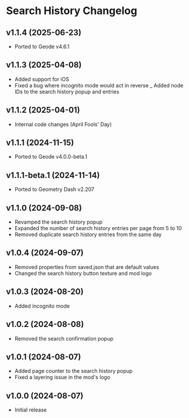 # Search History Changelog
## v1.1.4 (2025-06-23)
- Ported to Geode v4.6.1

## v1.1.3 (2025-04-08)
- Added support for iOS
- Fixed a bug where incognito mode would act in reverse
_ Added node IDs to the search history popup and entries

## v1.1.2 (2025-04-01)
- Internal code changes (April Fools' Day)

## v1.1.1 (2024-11-15)
- Ported to Geode v4.0.0-beta.1

## v1.1.1-beta.1 (2024-11-14)
- Ported to Geometry Dash v2.207

## v1.1.0 (2024-09-08)
- Revamped the search history popup
- Expanded the number of search history entries per page from 5 to 10
- Removed duplicate search history entries from the same day

## v1.0.4 (2024-09-07)
- Removed properties from saved.json that are default values
- Changed the search history button texture and mod logo

## v1.0.3 (2024-08-20)
- Added incognito mode

## v1.0.2 (2024-08-08)
- Removed the search confirmation popup

## v1.0.1 (2024-08-07)
- Added page counter to the search history popup
- Fixed a layering issue in the mod's logo

## v1.0.0 (2024-08-07)
- Initial release